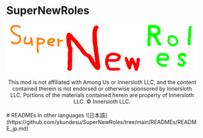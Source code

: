 # SuperNewRoles
![SNRImage](./images/SNRImage.png)

<center>
This mod is not affiliated with Among Us or Innersloth LLC, and the content contained therein is not endorsed or otherwise sponsored by Innersloth LLC. Portions of the materials contained herein are property of Innersloth LLC. © Innersloth LLC.
</center><br>
# READMEs in other languages
![日本語](https://github.com/ykundesu/SuperNewRoles/tree/main/READMEs/README_jp.md)
